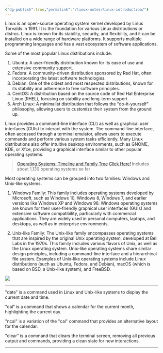 ```yaml
---
{"dg-publish":true,"permalink":"/linux-notes/linux-introduction/"}
---
```



Linux is an open-source operating system kernel developed by Linus Torvalds in 1991. It is the foundation for various Linux distributions or distros. Linux is known for its stability, security, and flexibility, and it can be installed on a wide range of hardware platforms. It supports multiple programming languages and has a vast ecosystem of software applications.

Some of the most popular Linux distributions include:

1.  Ubuntu: A user-friendly distribution known for its ease of use and extensive community support.
2.  Fedora: A community-driven distribution sponsored by Red Hat, often incorporating the latest software technologies.
3.  Debian: One of the oldest and most respected distributions, known for its stability and adherence to free software principles.
4.  CentOS: A distribution based on the source code of Red Hat Enterprise Linux (RHEL), focusing on stability and long-term support.
5.  Arch Linux: A minimalist distribution that follows the "do-it-yourself" philosophy, allowing users to customize their system from the ground up.

Linux provides a command-line interface (CLI) as well as graphical user interfaces (GUIs) to interact with the system. The command-line interface, often accessed through a terminal emulator, allows users to execute commands and perform various system tasks efficiently. Many Linux distributions also offer intuitive desktop environments, such as GNOME, KDE, or Xfce, providing a graphical interface similar to other popular operating systems.

> [Operating Systems: Timeline and Family Tree](https://eylenburg.github.io/os_familytree.htm) [Click Here!](https://eylenburg.github.io/pics/Eylenburg_Operating_System_Timeline_Family_Tree.svg)
> Includes about 1,130 operating systems so far

Most operating systems can be grouped into two families: Windows and Unix-like systems.

1.  Windows Family: This family includes operating systems developed by Microsoft, such as Windows 10, Windows 8, Windows 7, and earlier versions like Windows XP and Windows 98. Windows operating systems are known for their user-friendly graphical user interfaces (GUIs) and extensive software compatibility, particularly with commercial applications. They are widely used in personal computers, laptops, and desktops, as well as in enterprise environments.
    
2.  Unix-like Family: The Unix-like family encompasses operating systems that are inspired by the original Unix operating system, developed at Bell Labs in the 1970s. This family includes various flavors of Unix, as well as the Linux operating system. Unix-like operating systems share similar design principles, including a command-line interface and a hierarchical file system. Examples of Unix-like operating systems include Linux distributions (such as Ubuntu, Fedora, and Debian), macOS (which is based on BSD, a Unix-like system), and FreeBSD.

[<img src="/assets/20230624031138.png"/>](https://en.wikipedia.org/wiki/Unix-like#/media/File:Unix_history-simple.svg)

---
"date" is a command used in Linux and Unix-like systems to display the current date and time.

"cal" is a command that shows a calendar for the current month, highlighting the current day.

"ncal" is a variation of the "cal" command that provides an alternative layout for the calendar.

"clear" is a command that clears the terminal screen, removing all previous output and commands, providing a clean slate for new interactions.

---

